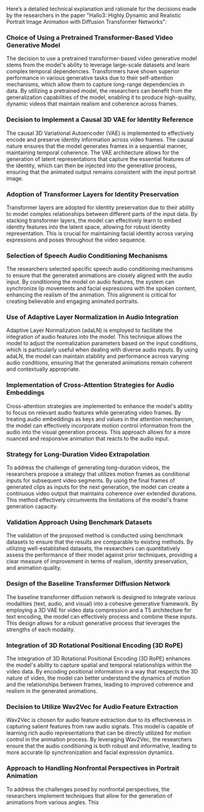 Here’s a detailed technical explanation and rationale for the decisions made by the researchers in the paper "Hallo3: Highly Dynamic and Realistic Portrait Image Animation with Diffusion Transformer Networks":

### Choice of Using a Pretrained Transformer-Based Video Generative Model
The decision to use a pretrained transformer-based video generative model stems from the model's ability to leverage large-scale datasets and learn complex temporal dependencies. Transformers have shown superior performance in various generative tasks due to their self-attention mechanisms, which allow them to capture long-range dependencies in data. By utilizing a pretrained model, the researchers can benefit from the generalization capabilities of the model, enabling it to produce high-quality, dynamic videos that maintain realism and coherence across frames.

### Decision to Implement a Causal 3D VAE for Identity Reference
The causal 3D Variational Autoencoder (VAE) is implemented to effectively encode and preserve identity information across video frames. The causal nature ensures that the model generates frames in a sequential manner, maintaining temporal coherence. The VAE architecture allows for the generation of latent representations that capture the essential features of the identity, which can then be injected into the generative process, ensuring that the animated output remains consistent with the input portrait image.

### Adoption of Transformer Layers for Identity Preservation
Transformer layers are adopted for identity preservation due to their ability to model complex relationships between different parts of the input data. By stacking transformer layers, the model can effectively learn to embed identity features into the latent space, allowing for robust identity representation. This is crucial for maintaining facial identity across varying expressions and poses throughout the video sequence.

### Selection of Speech Audio Conditioning Mechanisms
The researchers selected specific speech audio conditioning mechanisms to ensure that the generated animations are closely aligned with the audio input. By conditioning the model on audio features, the system can synchronize lip movements and facial expressions with the spoken content, enhancing the realism of the animation. This alignment is critical for creating believable and engaging animated portraits.

### Use of Adaptive Layer Normalization in Audio Integration
Adaptive Layer Normalization (adaLN) is employed to facilitate the integration of audio features into the model. This technique allows the model to adjust the normalization parameters based on the input conditions, which is particularly useful when dealing with diverse audio inputs. By using adaLN, the model can maintain stability and performance across varying audio conditions, ensuring that the generated animations remain coherent and contextually appropriate.

### Implementation of Cross-Attention Strategies for Audio Embeddings
Cross-attention strategies are implemented to enhance the model's ability to focus on relevant audio features while generating video frames. By treating audio embeddings as keys and values in the attention mechanism, the model can effectively incorporate motion control information from the audio into the visual generation process. This approach allows for a more nuanced and responsive animation that reacts to the audio input.

### Strategy for Long-Duration Video Extrapolation
To address the challenge of generating long-duration videos, the researchers propose a strategy that utilizes motion frames as conditional inputs for subsequent video segments. By using the final frames of generated clips as inputs for the next generation, the model can create a continuous video output that maintains coherence over extended durations. This method effectively circumvents the limitations of the model's frame generation capacity.

### Validation Approach Using Benchmark Datasets
The validation of the proposed method is conducted using benchmark datasets to ensure that the results are comparable to existing methods. By utilizing well-established datasets, the researchers can quantitatively assess the performance of their model against prior techniques, providing a clear measure of improvement in terms of realism, identity preservation, and animation quality.

### Design of the Baseline Transformer Diffusion Network
The baseline transformer diffusion network is designed to integrate various modalities (text, audio, and visual) into a cohesive generative framework. By employing a 3D VAE for video data compression and a T5 architecture for text encoding, the model can effectively process and combine these inputs. This design allows for a robust generative process that leverages the strengths of each modality.

### Integration of 3D Rotational Positional Encoding (3D RoPE)
The integration of 3D Rotational Positional Encoding (3D RoPE) enhances the model's ability to capture spatial and temporal relationships within the video data. By encoding positional information in a way that respects the 3D nature of video, the model can better understand the dynamics of motion and the relationships between frames, leading to improved coherence and realism in the generated animations.

### Decision to Utilize Wav2Vec for Audio Feature Extraction
Wav2Vec is chosen for audio feature extraction due to its effectiveness in capturing salient features from raw audio signals. This model is capable of learning rich audio representations that can be directly utilized for motion control in the animation process. By leveraging Wav2Vec, the researchers ensure that the audio conditioning is both robust and informative, leading to more accurate lip synchronization and facial expression dynamics.

### Approach to Handling Nonfrontal Perspectives in Portrait Animation
To address the challenges posed by nonfrontal perspectives, the researchers implement techniques that allow for the generation of animations from various angles. This